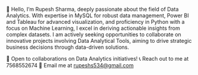 👋 Hello, I’m Rupesh Sharma, deeply passionate about the field of Data Analytics. With expertise in MySQL for robust data management, Power BI and Tableau for advanced visualization, and proficiency in Python with a focus on Machine Learning, I excel in deriving actionable insights from complex datasets. I am actively seeking opportunities to collaborate on innovative projects involving Data Analytical Tools, aiming to drive strategic business decisions through data-driven solutions.

💼 Open to collaborations on Data Analytics initiatives!
📞 Reach out to me at 7568552674
📧 Email me at rupeshs534@gmail.com
<!---
Rupeshs534/Rupeshs534 is a ✨ special ✨ repository because its `README.md` (this file) appears on your GitHub profile.
You can click the Preview link to take a look at your changes.
--->

